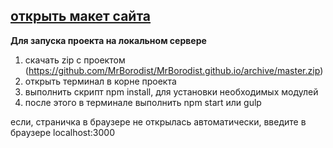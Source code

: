 [открыть макет сайта](https://mrborodist.github.io/app/)
------


**Для запуска проекта на локальном сервере**
1. скачать zip с проектом (https://github.com/MrBorodist/MrBorodist.github.io/archive/master.zip)
2. открыть терминал в корне проекта
3. выполнить скрипт npm install, для установки необходимых модулей
4. после этого в терминале выполнить npm start или gulp


если, страничка в браузере не открылась автоматически, введите в браузере localhost:3000
